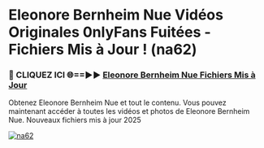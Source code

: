 # Eleonore Bernheim Nue Vidéos Originales 0nlyFans Fuitées - Fichiers Mis à Jour ! (na62)

<h3>🔴 CLIQUEZ ICI 🌐==►► <a href="https://tinyurl.com/2pmr4ezf" rel="nofollow">Eleonore Bernheim Nue Fichiers Mis à Jour</a></h3>

Obtenez Eleonore Bernheim Nue et tout le contenu. Vous pouvez maintenant accéder à toutes les vidéos et photos de Eleonore Bernheim Nue. Nouveaux fichiers mis à jour 2025

[![na62](https://i.imgur.com/6SNvagu.gif)](https://tinyurl.com/2pmr4ezf)

